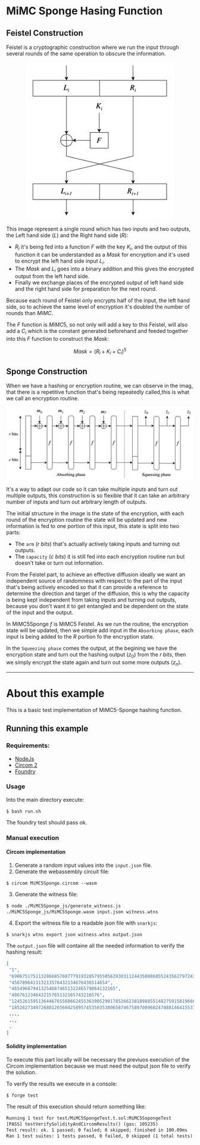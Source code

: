 # MiMC Sponge Hasing Function

## Feistel Construction

Feistel is a cryptographic construction where we run the input through several rounds of the same operation to obscure the information.

<div align="center">
<img src="images/img-01.png" width="400"/>
</div>

This image represent a single round which has two inputs and two outputs, the Left hand side ($L$) and the Right hand side ($R$):

- $R_i$ it's being fed into a function $F$ with the key $K_i$, and the output of this function it can be understanded as a $Mask$ for encryption and it's used to encrypt the left hand side input $L_i$.
- The $Mask$ and $L_i$ goes into a binary addition and this gives the encrypted output from the left hand side.
- Finally we exchange places of the encrypted output of left hand side and the right hand side for preparation for the next round.

Because each round of Feistel only encrypts half of the input, the left hand side, so to achieve the same level of encryption it's doubled the number of rounds than $MiMC$.

The $F$ function is $MiMC5$, so not only will add a key to this Feistel, will also add a $C_i$ which is the constant generated beforehand and feeded together into this $F$ function to construct the $Mask$:

$$
Mask = (R_i + K_i + C_i)^5
$$

## Sponge Construction

When we have a hashing or encryption routine, we can observe in the imag, that there is a repetitive function that's being repeatedly called,this is what we call an encryption routine.

<div align="center">
<img src="images/img-02.png" width="800"/>
</div>

It's a way to adapt our code so it can take multiple inputs and turn out multiple outputs, this construction is so flexible that it can take an arbitrary number of inputs and turn out arbitrary length of outputs.

The initial structure in the image is the state of the encryption, with each round of the encryption routine the state will be updated and new information is fed to one portion of this input, this state is split into two parts:

- The `arm` ($r$ $bits$) that's actually actively taking inputs and turning out outputs.
- The `capacity` ($c$ $bits$) it is still fed into each encryption routine run but doesn't take or turn out information.

From the Feistel part, to achieve an effective diffusion ideally we want an independent source of randomness with respect to the part of the input that's being actively encoded so that it can provide a reference to determine the direction and target of the diffusion, this is why the capacity is being kept independent from taking inputs and turning out outputs, because you don't want it to get entangled and be dependent on the state of the input and the output.

In MiMC5Sponge $f$ is MiMC5 Feistel. As we run the routine, the encryption state will be updated, then we simple add input in the `Absorbing phase`, each input is being added to the $R$ portion fo the encryption state.

In the `Squeezing phase` comes the output, at the begining we have the encryption state and turn out the hashing output ($z_0$) from the $r$ $bits$, then we simply encrypt the state again and turn out some more outputs ($z_n$).

---

# About this example

This is a basic test implementation of MiMC5-Sponge hashing function.

## Running this example

### Requirements:

- [NodeJs](https://nodejs.org/)
- [Circom 2](https://docs.circom.io/getting-started/installation/)
- [Foundry](https://book.getfoundry.sh/getting-started/installation)

### Usage

Into the main directory execute:

```
$ bash run.sh
```

The foundry test should pass ok.

### Manual execution

#### Circom implementation

1. Generate a random input values into the `input.json` file.
2. Generate the webassembly circuit file:

```
$ circom MiMC5Sponge.circom --wasm
```

3. Generate the witness file:

```
$ node ./MiMC5Sponge_js/generate_witness.js ./MiMC5Sponge_js/MiMC5Sponge.wasm input.json witness.wtns
```

4. Export the witness file to a readable json file with `snarkjs`:

```
$ snarkjs wtns export json witness.wtns output.json
```

The `output.json` file will containe all the needed information to verify the hashing result:

```json
[
 "1",
 "6906751751132866857607779193285795505620303112443580868552435627972436601937",    // (Hash result)
 "456789641313213576432134676436514654",                                            // (k)
 "465496879413254687465132246579864132165",                                         // (ins[1])
 "486761234643215765132165743216576",                                               // (ins[2])
 "124526159513644676556066245536390529017852662381898855148275915819666365149",
 "18526273497268012656042589574535035380658746758970096024708814641553788213479",
 ...,
 ..,
 .
]
```

#### Solidity implementation

To execute this part locally will be necessary the previuos execution of the Circom implementation because we must need the output json file to verify the solution.

To verify the results we execute in a console:

```
$ forge test
```

The result of this execution should return something like:

```
Running 1 test for test/MiMC5SpongeTest.t.sol:MiMC5SopongeTest
[PASS] testVerifySolidityAndCircomResults() (gas: 105235)
Test result: ok. 1 passed; 0 failed; 0 skipped; finished in 100.09ms
Ran 1 test suites: 1 tests passed, 0 failed, 0 skipped (1 total tests)
```

